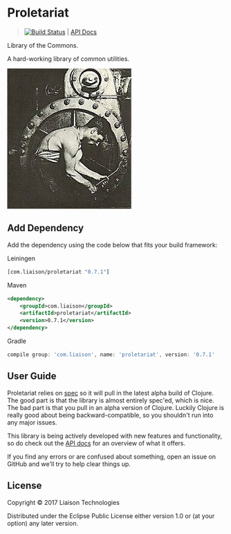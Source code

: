 # Proletariat

> [![Build Status](https://travis-ci.org/LiaisonTechnologies/proletariat.svg?branch=master)](https://travis-ci.org/LiaisonTechnologies/proletariat) | [API Docs](https://liaisontechnologies.github.io/proletariat)

Library of the Commons.

A hard-working library of common utilities.

![Proletariat](docs/proletariat.jpg "workers unite!")

## Add Dependency

Add the dependency using the code below that fits your build framework:

Leiningen

```clojure
[com.liaison/proletariat "0.7.1"]
```

Maven

```xml
<dependency>
    <groupId>com.liaison</groupId>
    <artifactId>proletariat</artifactId>
    <version>0.7.1</version>
</dependency>
```

Gradle

```groovy
compile group: 'com.liaison', name: 'proletariat', version: '0.7.1'
```

## User Guide

Proletariat relies on [spec](https://clojure.org/guides/spec) so it will pull in
the latest alpha build of Clojure. The good part is that the library is almost
entirely spec'ed, which is nice. The bad part is that you pull in an alpha
version of Clojure. Luckily Clojure is really good about being
backward-compatible, so you shouldn't run into any major issues.

This library is being actively developed with new features and functionality, so
do check out the [API docs](https://liaisontechnologies.github.io/proletariat)
for an overview of what it offers.

If you find any errors or are confused about something, open an issue on GitHub
and we'll try to help clear things up.

## License

Copyright © 2017 Liaison Technologies

Distributed under the Eclipse Public License either version 1.0 or (at your option) any later version.
